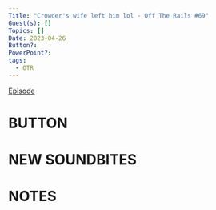 ```yaml
---
Title: "Crowder's wife left him lol - Off The Rails #69"
Guest(s): []
Topics: []
Date: 2023-04-26
Button?: 
PowerPoint?: 
tags:
  - OTR
---
```

[Episode](https://youtu.be/TzRTvKPOqgI)
# BUTTON
# NEW SOUNDBITES
# NOTES


